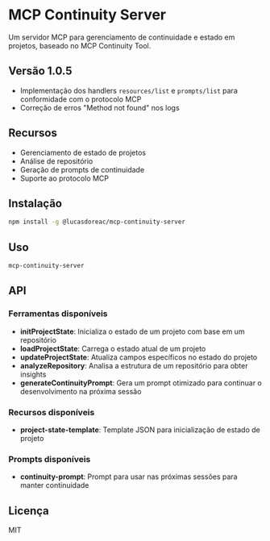 # MCP Continuity Server

Um servidor MCP para gerenciamento de continuidade e estado em projetos, baseado no MCP Continuity Tool.

## Versão 1.0.5
- Implementação dos handlers `resources/list` e `prompts/list` para conformidade com o protocolo MCP
- Correção de erros "Method not found" nos logs

## Recursos

- Gerenciamento de estado de projetos
- Análise de repositório
- Geração de prompts de continuidade
- Suporte ao protocolo MCP

## Instalação

```bash
npm install -g @lucasdoreac/mcp-continuity-server
```

## Uso

```bash
mcp-continuity-server
```

## API

### Ferramentas disponíveis

- **initProjectState**: Inicializa o estado de um projeto com base em um repositório
- **loadProjectState**: Carrega o estado atual de um projeto
- **updateProjectState**: Atualiza campos específicos no estado do projeto
- **analyzeRepository**: Analisa a estrutura de um repositório para obter insights
- **generateContinuityPrompt**: Gera um prompt otimizado para continuar o desenvolvimento na próxima sessão

### Recursos disponíveis

- **project-state-template**: Template JSON para inicialização de estado de projeto

### Prompts disponíveis

- **continuity-prompt**: Prompt para usar nas próximas sessões para manter continuidade

## Licença

MIT